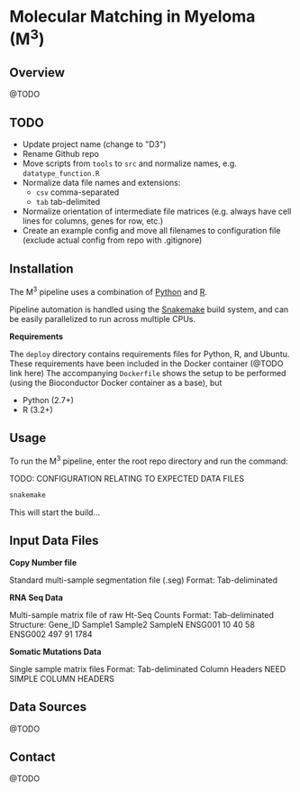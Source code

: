 Molecular Matching in Myeloma (M<sup>3</sup>)
=============================================

Overview
--------

@TODO

TODO
----

- Update project name (change to "D3")
- Rename Github repo
- Move scripts from `tools` to `src` and normalize names, e.g.
    `datatype_function.R`
- Normalize data file names and extensions:
    - `csv` comma-separated
    - `tab` tab-delimited
- Normalize orientation of intermediate file matrices (e.g. always have cell
    lines for columns, genes for row, etc.)
- Create an example config and move all filenames to configuration file
    (exclude actual config from repo with .gitignore)

Installation
------------

The M<sup>3</sup> pipeline uses a combination of
[Python](https://www.python.org/) and [R](https://www.r-project.org/).

Pipeline automation is handled using the
[Snakemake](https://bitbucket.org/johanneskoester/snakemake/wiki/Home) build
system, and can be easily parallelized to run across multiple CPUs.

**Requirements**

The `deploy` directory contains requirements files for Python, R, and Ubuntu. These requirements have been included in the Docker container (@TODO link here) The accompanying `Dockerfile` shows the setup to be performed (using the Bioconductor Docker container as a base), but
- Python (2.7+)
- R (3.2+)

Usage
-----

To run the M<sup>3</sup> pipeline, enter the root repo directory and run the
command:

TODO: CONFIGURATION RELATING TO EXPECTED DATA FILES

```sh
snakemake
```

This will start the build...

Input Data Files
----------------

**Copy Number file**

Standard multi-sample segmentation file (.seg)
Format: Tab-deliminated

**RNA Seq Data**

Multi-sample matrix file of raw Ht-Seq Counts
Format: Tab-deliminated
Structure: 
Gene_ID	Sample1	Sample2	SampleN
ENSG001	10	40	58
ENSG002	497	91	1784

**Somatic Mutations Data**

Single sample matrix files
Format: Tab-deliminated
Column Headers
NEED SIMPLE COLUMN HEADERS


Data Sources
------------

@TODO

Contact
-------

@TODO


